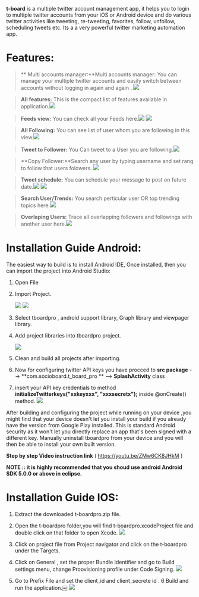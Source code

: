
**t-board** is a multiple twitter account management app, it helps you to login to multiple twitter accounts from your iOS or Android device and do various twitter activities like tweeting, re-tweeting, favorites, follow, unfollow, scheduling tweets etc. Its a a very powerful twitter marketing automation app.

Features:
===========

> ** Multi accounts manager:**Multi accounts manager: You can manage your multiple twitter accounts and easily switch between accounts without logging in again and again . ![](http://i.imgur.com/9zWtCz8.png)

>**All features:** This is the compact list of features available in application.![](http://i.imgur.com/TaGlRFB.jpg) 

>**Feeds view:** You can check all your Feeds here.![](http://i.imgur.com/zwxqlod.png)
![](http://i.imgur.com/kYRU2j0.png) 

>**All Following:** You can see list of user whom you are following in this view.![](http://i.imgur.com/hOaHz0V.png)

>**Tweet to Follower:** You Can tweet to a User you are following.![](http://i.imgur.com/RTbiYVG.png)

>**Copy Follower:**Search any user by typing username and set rang to follow that users folowers. ![](http://i.imgur.com/koGsuyF.png)

>**Tweet schedule:** You can schedule your message to post on future date.![](http://i.imgur.com/wDhGK5C.png)
 ![](http://i.imgur.com/JQUikXW.png) 

>**Search User/Trends:** You search perticular user OR top trending topics here.![](http://i.imgur.com/6kEXfw1.png)

>**Overlaping Users:** Trace all overlapping followers and followings with another user here.![](http://i.imgur.com/9QQ6gwY.png)
 

 Installation Guide Android:
===========

The easiest way to build is to install Android IDE, Once installed, then you can import the project into Android Studio:


1.	Open File
	
2.	Import Project.

	![](http://i.imgur.com/d1NkOaE.png) 
	![](http://i.imgur.com/MfBTyow.png) 
	
3.	Select tboardpro , android support library, Graph library and viewpager library.

4.	Add project libraries into tboardpro project.

	![](http://i.imgur.com/zBOZbI2.png)
	
5.	Clean and build all projects after importing.
	
6. Now for configuring twitter API keys you have procced to **src package**  -->
   **com.socioboard.t_board_pro ** -->
   **SplashActivity** class

7. insert your API key credentials to method **initializeTwitterkeys("xxkeyxxx", "xxxsecretx");** inside @onCreate() method.
   ![](http://i.imgur.com/pDf37U4.png)	

After building and configuring the project while running on your device ,you might find that your device doesn't let you install your build if you already have the version from Google Play installed. This is standard Android security as it won't let you directly replace an app that's been signed with a different key. Manually uninstall tboardpro from your device and you will then be able to install your own built version.

**Step by step Video instruction link**  ( https://youtu.be/ZMw6CK8JHkM )

**NOTE :: it is highly recommended that you shoud use android Android SDK 5.0.0 or above in eclipse.**


 Installation Guide IOS:
===========
1. Extract the downloaded t-boardpro.zip file.

2. Open the t-boardpro folder,you will find t-boardpro.xcodeProject file and double click on that folder to open Xcode.
 ![](http://i.imgur.com/KvoNsL4.png)
3. Click on project file from Project navigator and click on the t-boardpro under the Targets.
4. Click on General , set the proper Bundle Identifier and go to Build settings menu, change Proovisioning profile under Code Signing.
 ![](http://i.imgur.com/nf2pBHd.png)
5. Go to Prefix File and set the client_id and client_secrete id . 
6 Build and run the application.￼
 ![](http://i.imgur.com/eIyaWTj.png)
